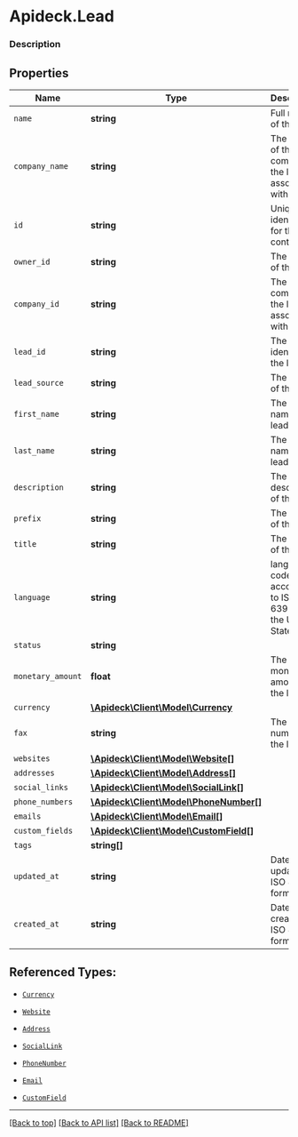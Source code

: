 # Apideck.Lead

### Description

## Properties
Name | Type | Description | Notes
------------ | ------------- | ------------- | -------------
`name` | **string** | Full name of the lead. | 
`company_name` | **string** | The name of the company the lead is associated with. | 
`id` | **string** | Unique identifier for the contact. | [optional] 
`owner_id` | **string** | The owner of the lead. | [optional] 
`company_id` | **string** | The company the lead is associated with. | [optional] 
`lead_id` | **string** | The identifier of the lead. | [optional] 
`lead_source` | **string** | The source of the lead. | [optional] 
`first_name` | **string** | The first name of the lead. | [optional] 
`last_name` | **string** | The last name of the lead. | [optional] 
`description` | **string** | The description of the lead. | [optional] 
`prefix` | **string** | The prefix of the lead. | [optional] 
`title` | **string** | The job title of the lead. | [optional] 
`language` | **string** | language code according to ISO 639-1. For the United States - EN | [optional] 
`status` | **string** |  | [optional] 
`monetary_amount` | **float** | The monetary amount of the lead. | [optional] 
`currency` | [**\Apideck\Client\Model\Currency**](Currency.md) |  | [optional] 
`fax` | **string** | The fax number of the lead. | [optional] 
`websites` | [**\Apideck\Client\Model\Website[]**](Website.md) |  | [optional] 
`addresses` | [**\Apideck\Client\Model\Address[]**](Address.md) |  | [optional] 
`social_links` | [**\Apideck\Client\Model\SocialLink[]**](SocialLink.md) |  | [optional] 
`phone_numbers` | [**\Apideck\Client\Model\PhoneNumber[]**](PhoneNumber.md) |  | [optional] 
`emails` | [**\Apideck\Client\Model\Email[]**](Email.md) |  | [optional] 
`custom_fields` | [**\Apideck\Client\Model\CustomField[]**](CustomField.md) |  | [optional] 
`tags` | **string[]** |  | [optional] 
`updated_at` | **string** | Date updated in ISO 8601 format | [optional] 
`created_at` | **string** | Date created in ISO 8601 format | [optional] 





## Referenced Types:















* [`Currency`](Currency.md)

* [`Website`](Website.md)
* [`Address`](Address.md)
* [`SocialLink`](SocialLink.md)
* [`PhoneNumber`](PhoneNumber.md)
* [`Email`](Email.md)
* [`CustomField`](CustomField.md)




---

[[Back to top]](#) [[Back to API list]](../../../../README.md#documentation-for-api-endpoints) [[Back to README]](../../../../README.md)


